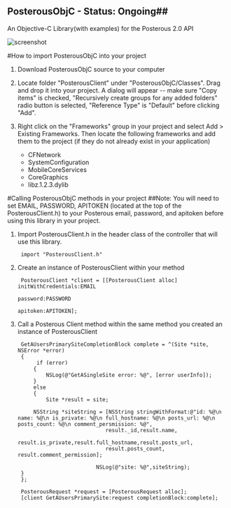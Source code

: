 ## PosterousObjC - Status: Ongoing##
An Objective-C Library(with examples) for the Posterous 2.0 API

<img src="https://github.com/joshgrenon/PosterousObjC/raw/master/screenshot.png" alt="screenshot" />

#How to import PosterousObjC into your project

1. Download PosterousObjC source to your computer

2. Locate folder "PosterousClient" under "PosterousObjC/Classes". Drag and drop it into your project. A dialog will appear -- make sure "Copy items" is checked, "Recursively create groups for any added folders" radio button is selected, "Reference Type" is "Default" before clicking "Add".

3. Right click on the "Frameworks" group in your project and select Add > Existing Frameworks. Then locate the following frameworks and add them to the project (if they do not already exist in your application) 
    - CFNetwork 
    - SystemConfiguration
    - MobileCoreServices
    - CoreGraphics
    - libz.1.2.3.dylib


#Calling PosterousObjC methods in your project
##Note: You will need to set EMAIL, PASSWORD, APITOKEN (located at the top of the PosterousClient.h) to your Posterous email, password, and apitoken before using this library in your project.

1. Import PosterousClient.h in the header class of the controller that will use this library.

        import "PosterousClient.h"

2. Create an instance of PosterousClient within your method
        
        PosterousClient *client = [[PosterousClient alloc] initWithCredentials:EMAIL
																  password:PASSWORD
																  apitoken:APITOKEN];
	
3. Call a Posterous Client method within the same method you created an instance of PosterousClient

        GetAUsersPrimarySiteCompletionBlock complete = ^(Site *site, NSError *error)
        {
             if (error) 
            {
                NSLog(@"GetASingleSite error: %@", [error userInfo]);
            } 
            else
            {    
                Site *result = site;
        
    		NSString *siteString = [NSString stringWithFormat:@"id: %@\n name: %@\n is_private: %@\n full_hostname: %@\n posts_url: %@\n posts_count: %@\n comment_persmission: %@",
                                   result._id,result.name,
                                   result.is_private,result.full_hostname,result.posts_url,
                                   result.posts_count, result.comment_permission];
        
    							NSLog(@"site: %@",siteString);
        }
        };

        PosterousRequest *request = [PosterousRequest alloc];
        [client GetAUsersPrimarySite:request completionBlock:complete];